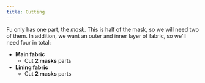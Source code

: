 ```yaml
---
title: Cutting
---
```


Fu only has one part, the *mask*. This is half of the mask, so we will need two of them. In addition, we want an outer and inner layer of fabric, so we'll need four in total:

 - **Main fabric**
   - Cut **2 masks** parts
 - **Lining fabric**
   - Cut **2 masks** parts

